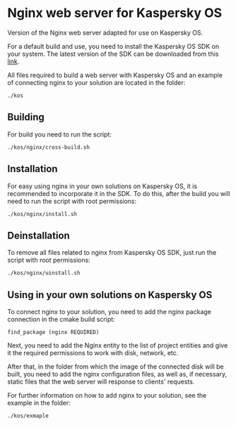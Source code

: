 # Nginx web server for Kaspersky OS

Version of the Nginx web server adapted for use on Kaspersky OS.

For a default build and use, you need to install the Kaspersky OS SDK on your system.
The latest version of the SDK can be downloaded from this [link](https://os.kaspersky.com/development/).

All files required to build a web server with Kaspersky OS and an example of connecting nginx to your solution are located in the folder:

    ./kos

## Building

For build you need to run the script:

    ./kos/nginx/cross-build.sh

## Installation

For easy using nginx in your own solutions on Kaspersky OS, it is recommended to incorporate it in the SDK.
To do this, after the build you will need to run the script with root permissions:

    ./kos/nginx/install.sh

## Deinstallation

To remove all files related to nginx from Kaspersky OS SDK, just run the script with root permissions:

    ./kos/nginx/uinstall.sh

## Using in your own solutions on Kaspersky OS

To connect nginx to your solution, you need to add the nginx package connection in the cmake build script:

    find_package (nginx REQUIRED)

Next, you need to add the Nginx entity to the list of project entities and give it the required permissions to work with disk, network, etc.

After that, in the folder from which the image of the connected disk will be built, you need to add the nginx configuration files, as well as, if necessary, static files that the web server will response to clients' requests.

For further information on how to add nginx to your solution, see the example in the folder:

    ./kos/exmaple
